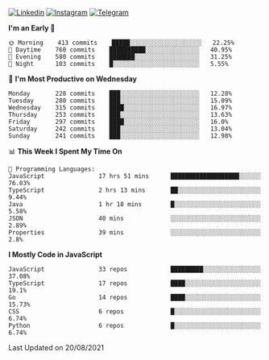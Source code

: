 [![Linkedin](https://img.shields.io/badge/-Archie-blue?style=flat-square&labelColor=gray&logo=Linkedin&logoColor=white&link=https://www.linkedin.com/in/archisdi)](https://www.linkedin.com/in/archisdi)
[![Instagram](https://img.shields.io/badge/-@archisdi-orange?style=flat-square&labelColor=gray&logo=Instagram&logoColor=white&link=https://www.instagram.com/archisdi)](https://www.instagram.com/archisdi)
[![Telegram](https://img.shields.io/badge/-aai-informational?style=flat-square&labelColor=gray&logo=telegram&logoColor=white&link=https://t.me/archisdi)](https://t.me/archisdi)

<!--START_SECTION:waka-->
**I'm an Early 🐤** 

```text
🌞 Morning    413 commits    █████░░░░░░░░░░░░░░░░░░░░   22.25% 
🌆 Daytime    760 commits    ██████████░░░░░░░░░░░░░░░   40.95% 
🌃 Evening    580 commits    ███████░░░░░░░░░░░░░░░░░░   31.25% 
🌙 Night      103 commits    █░░░░░░░░░░░░░░░░░░░░░░░░   5.55%

```
📅 **I'm Most Productive on Wednesday** 

```text
Monday       228 commits    ███░░░░░░░░░░░░░░░░░░░░░░   12.28% 
Tuesday      280 commits    ███░░░░░░░░░░░░░░░░░░░░░░   15.09% 
Wednesday    315 commits    ████░░░░░░░░░░░░░░░░░░░░░   16.97% 
Thursday     253 commits    ███░░░░░░░░░░░░░░░░░░░░░░   13.63% 
Friday       297 commits    ████░░░░░░░░░░░░░░░░░░░░░   16.0% 
Saturday     242 commits    ███░░░░░░░░░░░░░░░░░░░░░░   13.04% 
Sunday       241 commits    ███░░░░░░░░░░░░░░░░░░░░░░   12.98%

```


📊 **This Week I Spent My Time On** 

```text
💬 Programming Languages: 
JavaScript               17 hrs 51 mins      ███████████████████░░░░░░   76.03% 
TypeScript               2 hrs 13 mins       ██░░░░░░░░░░░░░░░░░░░░░░░   9.44% 
Java                     1 hr 18 mins        █░░░░░░░░░░░░░░░░░░░░░░░░   5.58% 
JSON                     40 mins             ░░░░░░░░░░░░░░░░░░░░░░░░░   2.89% 
Properties               39 mins             ░░░░░░░░░░░░░░░░░░░░░░░░░   2.8%

```

**I Mostly Code in JavaScript** 

```text
JavaScript               33 repos            █████████░░░░░░░░░░░░░░░░   37.08% 
TypeScript               17 repos            ████░░░░░░░░░░░░░░░░░░░░░   19.1% 
Go                       14 repos            ████░░░░░░░░░░░░░░░░░░░░░   15.73% 
CSS                      6 repos             █░░░░░░░░░░░░░░░░░░░░░░░░   6.74% 
Python                   6 repos             █░░░░░░░░░░░░░░░░░░░░░░░░   6.74%

```



 Last Updated on 20/08/2021
<!--END_SECTION:waka-->